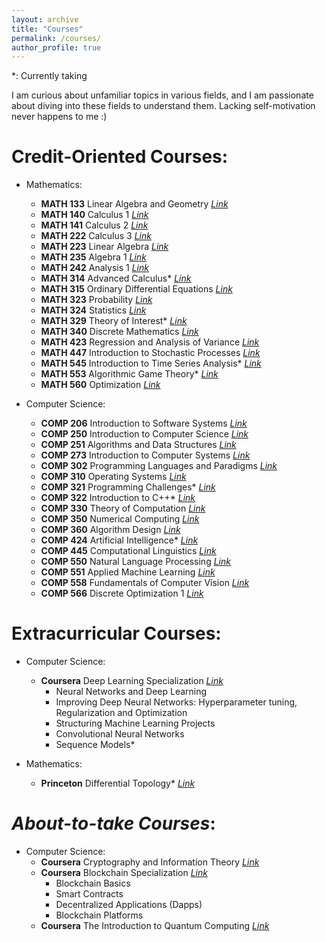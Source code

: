 ```yaml
---
layout: archive
title: "Courses"
permalink: /courses/
author_profile: true
---
```

\*: Currently taking

I am curious about unfamiliar topics in various fields, and I am passionate about diving into these fields to understand them. Lacking self-motivation never happens to me :)

Credit-Oriented Courses:
======
- Mathematics:
  - **MATH 133** Linear Algebra and Geometry [*Link*](https://www.mcgill.ca/study/2019-2020/courses/math-133)
  - **MATH 140** Calculus 1 [*Link*](https://www.mcgill.ca/study/2019-2020/courses/math-140)
  - **MATH 141** Calculus 2 [*Link*](https://www.mcgill.ca/study/2019-2020/courses/math-141)
  - **MATH 222** Calculus 3 [*Link*](https://www.mcgill.ca/study/2019-2020/courses/math-222)
  - **MATH 223** Linear Algebra [*Link*](https://www.mcgill.ca/study/2019-2020/courses/math-223)
  - **MATH 235** Algebra 1 [*Link*](https://www.mcgill.ca/study/2019-2020/courses/math-235)
  - **MATH 242** Analysis 1 [*Link*](https://www.mcgill.ca/study/2019-2020/courses/math-242)
  - **MATH 314** Advanced Calculus\* [*Link*](https://www.mcgill.ca/study/2019-2020/courses/math-314)
  - **MATH 315** Ordinary Differential Equations [*Link*](https://www.mcgill.ca/study/2019-2020/courses/math-315)
  - **MATH 323** Probability [*Link*](https://www.mcgill.ca/study/2019-2020/courses/math-323)
  - **MATH 324** Statistics [*Link*](https://www.mcgill.ca/study/2019-2020/courses/math-324)
  - **MATH 329** Theory of Interest\* [*Link*](https://www.mcgill.ca/study/2019-2020/courses/math-329)
  - **MATH 340** Discrete Mathematics [*Link*](https://www.mcgill.ca/study/2019-2020/courses/math-340)
  - **MATH 423** Regression and Analysis of Variance [*Link*](https://www.mcgill.ca/study/2019-2020/courses/math-423)
  - **MATH 447** Introduction to Stochastic Processes [*Link*](https://www.mcgill.ca/study/2019-2020/courses/math-447)
  - **MATH 545** Introduction to Time Series Analysis\* [*Link*](https://www.mcgill.ca/study/2019-2020/courses/math-545)
  - **MATH 553** Algorithmic Game Theory\* [*Link*](https://www.mcgill.ca/study/2019-2020/courses/math-553)
  - **MATH 560** Optimization [*Link*](https://www.mcgill.ca/study/2019-2020/courses/math-560)

- Computer Science:
  - **COMP 206** Introduction to Software Systems [*Link*](https://www.mcgill.ca/study/2019-2020/courses/comp-206)
  - **COMP 250** Introduction to Computer Science [*Link*](https://www.mcgill.ca/study/2019-2020/courses/comp-250)
  - **COMP 251** Algorithms and Data Structures [*Link*](https://www.mcgill.ca/study/2019-2020/courses/comp-251)
  - **COMP 273** Introduction to Computer Systems [*Link*](https://www.mcgill.ca/study/2019-2020/courses/comp-273)
  - **COMP 302** Programming Languages and Paradigms [*Link*](https://www.mcgill.ca/study/2019-2020/courses/comp-302)
  - **COMP 310** Operating Systems [*Link*](https://www.mcgill.ca/study/2019-2020/courses/comp-310)
  - **COMP 321** Programming Challenges\* [*Link*](https://www.mcgill.ca/study/2019-2020/courses/comp-321)
  - **COMP 322** Introduction to C++\* [*Link*](https://www.mcgill.ca/study/2019-2020/courses/comp-322)
  - **COMP 330** Theory of Computation [*Link*](https://www.mcgill.ca/study/2019-2020/courses/comp-330)
  - **COMP 350** Numerical Computing [*Link*](https://www.mcgill.ca/study/2019-2020/courses/comp-350)
  - **COMP 360** Algorithm Design [*Link*](https://www.mcgill.ca/study/2019-2020/courses/comp-360)
  - **COMP 424** Artificial Intelligence\* [*Link*](https://www.mcgill.ca/study/2019-2020/courses/comp-424)
  - **COMP 445** Computational Linguistics [*Link*](https://www.mcgill.ca/study/2019-2020/courses/comp-445)
  - **COMP 550** Natural Language Processing [*Link*](https://www.mcgill.ca/study/2019-2020/courses/comp-550)
  - **COMP 551** Applied Machine Learning [*Link*](https://www.mcgill.ca/study/2019-2020/courses/comp-551)
  - **COMP 558** Fundamentals of Computer Vision [*Link*](https://www.mcgill.ca/study/2019-2020/courses/comp-558)
  - **COMP 566** Discrete Optimization 1 [*Link*](https://www.mcgill.ca/study/2019-2020/courses/comp-566)

Extracurricular Courses:
================
- Computer Science:
  - **Coursera** Deep Learning Specialization [*Link*](https://www.coursera.org/specializations/deep-learning)
    - Neural Networks and Deep Learning
    - Improving Deep Neural Networks: Hyperparameter tuning, Regularization and Optimization
    - Structuring Machine Learning Projects
    - Convolutional Neural Networks
    - Sequence Models\*

- Mathematics:
  - **Princeton** Differential Topology\* [*Link*](https://www.simonsfoundation.org/2011/04/28/john-w-milnor/)

*About-to-take Courses*:
======
- Computer Science:
  - **Coursera** Cryptography and Information Theory [*Link*](https://www.coursera.org/learn/crypto-info-theory)
  - **Coursera** Blockchain Specialization [*Link*](https://www.coursera.org/specializations/blockchain)
    - Blockchain Basics
    - Smart Contracts
    - Decentralized Applications (Dapps)
    - Blockchain Platforms
  - **Coursera** The Introduction to Quantum Computing [*Link*](https://www.coursera.org/learn/quantum-computing-algorithms)
